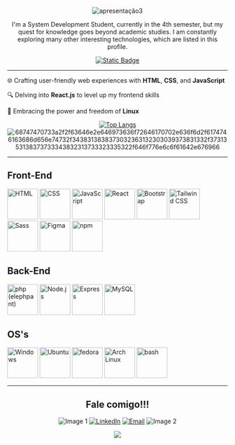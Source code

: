 <div align="center">

![apresentação3](https://github.com/VictorClvtt/VictorClvtt/assets/117422342/9ab635c9-cb50-4873-a0da-3d51d6daee3a)
<p>I'm a System Development Student, currently in the 4th semester, but my quest for knowledge goes beyond academic studies. I am constantly exploring many other interesting technologies, which are listed in this profile.</p>

[![Static Badge](https://img.shields.io/badge/Portfolio-%2326a164?style=for-the-badge&logo=linux&logoColor=black)](https://victorclvtt.github.io/portfolio_2024/)


---

<div>

<p align="left">🌐 Crafting user-friendly web experiences with <b>HTML</b>, <b>CSS</b>, and <b>JavaScript</b></p>
<p align="left">🔍 Delving into <b>React.js</b> to level up my frontend skills</p>
<p align="left">🐧 Embracing the power and freedom of <b>Linux</b></p>
  
[![Top Langs](https://github-readme-stats.vercel.app/api/top-langs/?username=VictorClvtt&layout=compact&theme=tokyonight)](https://github.com/anuraghazra/github-readme-stats)
![68747470733a2f2f63646e2e646973636f72646170702e636f6d2f6174746163686d656e74732f3438313838373032363132303039373831332f3731353138373733343832313733323335322f646f776e6c6f61642e676966](https://github.com/VictorClvtt/VictorClvtt/assets/117422342/f3cf3422-5337-40b2-951c-ed3504cda8a5)

</div>

---

</div>  

<div>
  <h2>Front-End</h2>
	<img width="70" src="https://user-images.githubusercontent.com/25181517/192158954-f88b5814-d510-4564-b285-dff7d6400dad.png" alt="HTML" title="HTML"/>
	<img width="70" src="https://user-images.githubusercontent.com/25181517/183898674-75a4a1b1-f960-4ea9-abcb-637170a00a75.png" alt="CSS" title="CSS"/>
        <img width="70" src="https://user-images.githubusercontent.com/25181517/117447155-6a868a00-af3d-11eb-9cfe-245df15c9f3f.png" alt="JavaScript" title="JavaScript"/>
	<img width="70" src="https://user-images.githubusercontent.com/25181517/183897015-94a058a6-b86e-4e42-a37f-bf92061753e5.png" alt="React" title="React"/>
	<img width="70" src="https://user-images.githubusercontent.com/25181517/183898054-b3d693d4-dafb-4808-a509-bab54cf5de34.png" alt="Bootstrap" title="Bootstrap"/>
	<img width="70" src="https://user-images.githubusercontent.com/25181517/202896760-337261ed-ee92-4979-84c4-d4b829c7355d.png" alt="Tailwind CSS" title="Tailwind CSS"/>
	<img width="70" src="https://user-images.githubusercontent.com/25181517/192158956-48192682-23d5-4bfc-9dfb-6511ade346bc.png" alt="Sass" title="Sass"/>
	<img width="70" src="https://user-images.githubusercontent.com/25181517/189715289-df3ee512-6eca-463f-a0f4-c10d94a06b2f.png" alt="Figma" title="Figma"/>
        <img width="70" src="https://user-images.githubusercontent.com/25181517/121401671-49102800-c959-11eb-9f6f-74d49a5e1774.png" alt="npm" title="npm"/>
</div>
<div>
  <h2>Back-End</h2>
	<img width="70" src="https://github.com/marwin1991/profile-technology-icons/assets/76662862/dbbc299a-8356-45e4-9d2e-a6c21b4569cf" alt="php (elephpant)" title="php (elephpant)"/>
	<img width="70" src="https://user-images.githubusercontent.com/25181517/183568594-85e280a7-0d7e-4d1a-9028-c8c2209e073c.png" alt="Node.js" title="Node.js"/>
	<img width="70" src="https://user-images.githubusercontent.com/25181517/183859966-a3462d8d-1bc7-4880-b353-e2cbed900ed6.png" alt="Express" title="Express"/>
	<img width="70" src="https://user-images.githubusercontent.com/25181517/183896128-ec99105a-ec1a-4d85-b08b-1aa1620b2046.png" alt="MySQL" title="MySQL"/>
</div>
<div>
  <h2>OS's</h2>
	<img width="70" src="https://user-images.githubusercontent.com/25181517/186884150-05e9ff6d-340e-4802-9533-2c3f02363ee3.png" alt="Windows" title="Windows"/>
	<img width="70" src="https://user-images.githubusercontent.com/25181517/186884153-99edc188-e4aa-4c84-91b0-e2df260ebc33.png" alt="Ubuntu" title="Ubuntu"/>
	<img width="70" src="https://user-images.githubusercontent.com/25181517/186885787-4011a347-1f68-472c-bf8b-31ed1bb4f8ce.png" alt="fedora" title="fedora"/>
	<img width="70" src="https://user-images.githubusercontent.com/25181517/186884156-e63da389-f3e1-4dca-a6c1-d76e886ba22a.png" alt="Arch Linux" title="Arch Linux"/>
	<img width="70" src="https://user-images.githubusercontent.com/25181517/192158606-7c2ef6bd-6e04-47cf-b5bc-da2797cb5bda.png" alt="bash" title="bash"/>
</div>

---

<div align="center">

<h2>Fale comigo!!!</h2>
 
![Image 1](https://github.com/VictorClvtt/VictorClvtt/assets/117422342/856e18b8-755c-4c4d-ace6-4344c035b3dd)
[![LinkedIn](https://img.shields.io/badge/LinkedIn-0077B5?style=for-the-badge&logo=linkedin&logoColor=white)](https://www.linkedin.com/in/victor-clivatti/)
[![Email](https://img.shields.io/badge/Email-0078D4?style=for-the-badge&logo=microsoft-outlook&logoColor=white)](mailto:joaoclivatti@hotmail.com)
![Image 2](https://github.com/VictorClvtt/VictorClvtt/assets/117422342/db2d8faf-1f4e-48c8-9875-ac9b87562f4b)




![](https://komarev.com/ghpvc/?username=VictorClvtt&style=for-the-badge)
